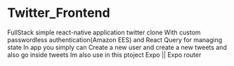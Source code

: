 # Twitter_Frontend
FullStack simple react-native application twitter clone 
With custom passwordless authentication(Amazon EES) and React Query for managing state
In app you simply can Create a new user and create a new tweets and also go inside tweets
Im also use in this ptoject Expo || Expo router
